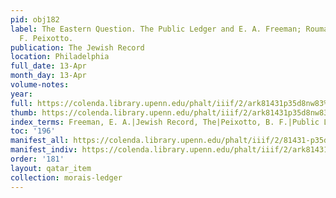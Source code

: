 ```yaml
---
pid: obj182
label: The Eastern Question. The Public Ledger and E. A. Freeman; Roumania and B.
  F. Peixotto.
publication: The Jewish Record
location: Philadelphia
full_date: 13-Apr
month_day: 13-Apr
volume-notes:
year:
full: https://colenda.library.upenn.edu/phalt/iiif/2/ark81431p35d8nw83%2FSHA256E-s7642941--cf7bf8ff21b5cafc04a5976865e3354d988e9561aa4dbc3d36dbed3a786c3906.jpeg/full/3500,/0/default.jpg
thumb: https://colenda.library.upenn.edu/phalt/iiif/2/ark81431p35d8nw83%2FSHA256E-s7642941--cf7bf8ff21b5cafc04a5976865e3354d988e9561aa4dbc3d36dbed3a786c3906.jpeg/full/!200,200/0/default.jpg
index_terms: Freeman, E. A.|Jewish Record, The|Peixotto, B. F.|Public Ledger, The|Roumania
toc: '196'
manifest_all: https://colenda.library.upenn.edu/phalt/iiif/2/81431-p35d8nw83/manifest
manifest_indiv: https://colenda.library.upenn.edu/phalt/iiif/2/ark81431p35d8nw83%2FSHA256E-s7642941--cf7bf8ff21b5cafc04a5976865e3354d988e9561aa4dbc3d36dbed3a786c3906.jpeg
order: '181'
layout: qatar_item
collection: morais-ledger
---
```

